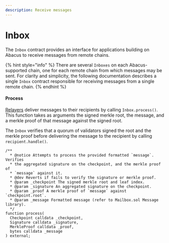 ```yaml
---
description: Receive messages
---
```


# Inbox

The `Inbox` contract provides an interface for applications building on Abacus to receive messages from remote chains.

{% hint style="info" %}
There are several `Inboxes` on each Abacus-supported chain, one for each remote chain from which messages may be sent. For clarity and simplicity, the following documentation describes a single `Inbox` contract responsible for receiving messages from a single remote chain.
{% endhint %}

#### Process

[Relayers](../agents/relayers.md) deliver messages to their recipients by calling `Inbox.process()`. This function takes as arguments the signed merkle root, the message, and a merkle proof of that message against the signed root.

The `Inbox` verifies that a quorum of validators signed the root and the merkle proof before delivering the message to the recipient by calling `recipient.handle()`.

```solidity
/**
  * @notice Attempts to process the provided formatted `message`. Verifies
  * the aggregated signature on the checkpoint, and the merkle proof of
  * `message` against it.
  * @dev Reverts if fails to verify the signature or merkle proof.
  * @param _checkpoint The signed merkle root and leaf index.
  * @param _signature An aggregated signature on the checkpoint.
  * @param _proof A merkle proof of `message` against `checkpoint.root`.
  * @param _message Formatted message (refer to Mailbox.sol Message library).
  */
function process(
  Checkpoint calldata _checkpoint,
  Signature calldata _signature,
  MerkleProof calldata _proof,
  bytes calldata _message
) external;
```
